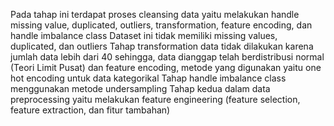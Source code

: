 Pada tahap ini terdapat proses cleansing data yaitu melakukan handle missing value, duplicated, outliers, transformation, feature encoding, dan handle imbalance class
Dataset ini tidak memiliki missing values, duplicated, dan outliers
Tahap transformation data tidak dilakukan karena jumlah data lebih dari 40 sehingga, data dianggap telah berdistribusi normal (Teori Limit Pusat) dan feature encoding, metode yang digunakan yaitu one hot encoding untuk data kategorikal
Tahap handle imbalance class menggunakan metode undersampling
Tahap kedua dalam data preprocessing yaitu melakukan feature engineering (feature selection, feature extraction, dan fitur tambahan)
